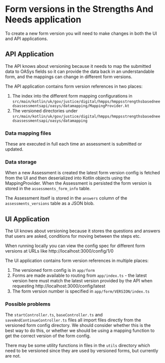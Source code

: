 # Form versions in the Strengths And Needs application

To create a new form version you will need to make changes in both the UI and API applications.

## API Application

The API knows about versioning because it needs to map the submitted data to OASys fields so it can provide the data back in an understandable form, and the mappings can change in different form versions.

The API application contains form version references in two places:

1. The index into the different form mapping configurations in `src/main/kotlin/uk/gov/justice/digital/hmpps/hmppsstrengthsbasedneedsassessmentsapi/oasys/datamapping/MappingProvider.kt`
2. The versioned directories under `src/main/kotlin/uk/gov/justice/digital/hmpps/hmppsstrengthsbasedneedsassessmentsapi/oasys/datamapping`

### Data mapping files

These are executed in full each time an assessment is submitted or updated.

### Data storage

When a new Assessment is created the latest form version config is fetched from the UI and then deserialized into Kotlin objects using the MappingProvider. When the Assessment is persisted the form version is stored in the `assessments_form_info` table.

The Assessment itself is stored in the `answers` column of the `assessments_versions` table as a JSON blob.

## UI Application

The UI knows about versioning because it stores the questions and answers that users are asked, conditions for moving between the steps etc.

When running locally you can view the config spec for different form versions at URLs like http://localhost:3000/config/1/0

The UI application contains form version references in multiple places:

1. The versioned form config is in `app/form`
2. Forms are made available to routing from `app/index.ts` - the latest version here must match the latest version provided by the API when requesting http://localhost:3000/config/latest
3. The form version number is specified in `app/form/VERSION/index.ts`

### Possible problems

The `startController.ts`, `baseController.ts` and `saveAndContinueController.ts` files all import files directly from the versioned form config directory. We should consider whether this is the best way to do this, or whether we should be using a mapping function to get the correct version of the form config.

There may be some utility functions in files in the `utils` directory which need to be versioned since they are used by versioned forms, but currently are not.
